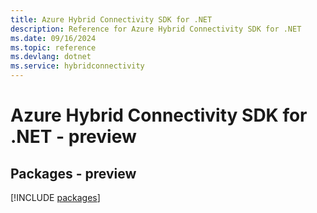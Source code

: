 ```yaml
---
title: Azure Hybrid Connectivity SDK for .NET
description: Reference for Azure Hybrid Connectivity SDK for .NET
ms.date: 09/16/2024
ms.topic: reference
ms.devlang: dotnet
ms.service: hybridconnectivity
---
```

# Azure Hybrid Connectivity SDK for .NET - preview
## Packages - preview
[!INCLUDE [packages](hybrid-connectivity-index.md)]